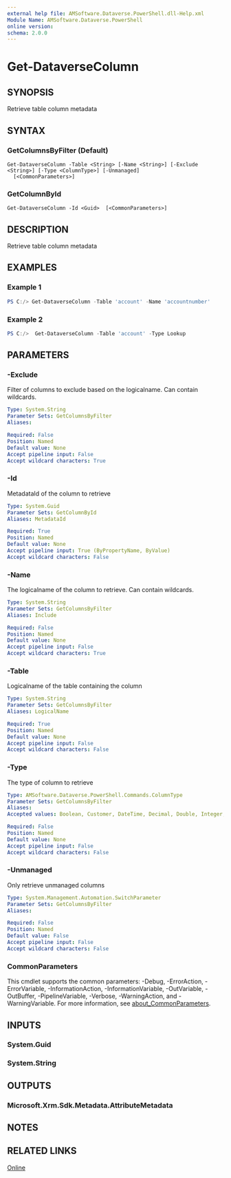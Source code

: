 ```yaml
---
external help file: AMSoftware.Dataverse.PowerShell.dll-Help.xml
Module Name: AMSoftware.Dataverse.PowerShell
online version:
schema: 2.0.0
---
```


# Get-DataverseColumn

## SYNOPSIS
Retrieve table column metadata

## SYNTAX

### GetColumnsByFilter (Default)
```
Get-DataverseColumn -Table <String> [-Name <String>] [-Exclude <String>] [-Type <ColumnType>] [-Unmanaged]
  [<CommonParameters>]
```

### GetColumnById
```
Get-DataverseColumn -Id <Guid>  [<CommonParameters>]
```

## DESCRIPTION
Retrieve table column metadata

## EXAMPLES

### Example 1
```powershell
PS C:/> Get-DataverseColumn -Table 'account' -Name 'accountnumber'
```

### Example 2
```powershell
PS C:/>  Get-DataverseColumn -Table 'account' -Type Lookup
```

## PARAMETERS

### -Exclude
Filter of columns to exclude based on the logicalname. Can contain wildcards.

```yaml
Type: System.String
Parameter Sets: GetColumnsByFilter
Aliases:

Required: False
Position: Named
Default value: None
Accept pipeline input: False
Accept wildcard characters: True
```

### -Id
MetadataId of the column to retrieve

```yaml
Type: System.Guid
Parameter Sets: GetColumnById
Aliases: MetadataId

Required: True
Position: Named
Default value: None
Accept pipeline input: True (ByPropertyName, ByValue)
Accept wildcard characters: False
```

### -Name
The logicalname of the column to retrieve. Can contain wildcards.

```yaml
Type: System.String
Parameter Sets: GetColumnsByFilter
Aliases: Include

Required: False
Position: Named
Default value: None
Accept pipeline input: False
Accept wildcard characters: True
```

### -Table
Logicalname of the table containing the column

```yaml
Type: System.String
Parameter Sets: GetColumnsByFilter
Aliases: LogicalName

Required: True
Position: Named
Default value: None
Accept pipeline input: False
Accept wildcard characters: False
```

### -Type
The type of column to retrieve

```yaml
Type: AMSoftware.Dataverse.PowerShell.Commands.ColumnType
Parameter Sets: GetColumnsByFilter
Aliases:
Accepted values: Boolean, Customer, DateTime, Decimal, Double, Integer, Lookup, Memo, Money, Owner, PartyList, Picklist, State, Status, String, Uniqueidentifier, CalendarRules, Virtual, BigInt, ManagedProperty, EntityName, Image, MultiSelectPicklist, File

Required: False
Position: Named
Default value: None
Accept pipeline input: False
Accept wildcard characters: False
```

### -Unmanaged
Only retrieve unmanaged columns

```yaml
Type: System.Management.Automation.SwitchParameter
Parameter Sets: GetColumnsByFilter
Aliases:

Required: False
Position: Named
Default value: False
Accept pipeline input: False
Accept wildcard characters: False
```

### CommonParameters
This cmdlet supports the common parameters: -Debug, -ErrorAction, -ErrorVariable, -InformationAction, -InformationVariable, -OutVariable, -OutBuffer, -PipelineVariable, -Verbose, -WarningAction, and -WarningVariable. For more information, see [about_CommonParameters](http://go.microsoft.com/fwlink/?LinkID=113216).

## INPUTS

### System.Guid
### System.String
## OUTPUTS

### Microsoft.Xrm.Sdk.Metadata.AttributeMetadata
## NOTES

## RELATED LINKS

[Online](https://github.com/AMSoftwareNL/DataversePowershell/blob/main/docs/Get-DataverseColumn.md)


